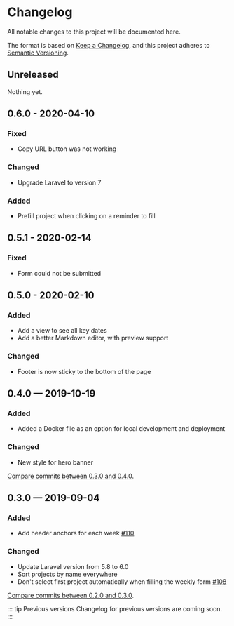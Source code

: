 # Changelog
All notable changes to this project will be documented here.

The format is based on [Keep a Changelog](https://keepachangelog.com/en/1.0.0/), and this project adheres to [Semantic Versioning](https://semver.org/spec/v2.0.0.html).

## Unreleased
Nothing yet.

## 0.6.0 - 2020-04-10
### Fixed
- Copy URL button was not working

### Changed
- Upgrade Laravel to version 7

### Added
- Prefill project when clicking on a reminder to fill

## 0.5.1 - 2020-02-14
### Fixed
- Form could not be submitted

## 0.5.0 - 2020-02-10
### Added
- Add a view to see all key dates
- Add a better Markdown editor, with preview support

### Changed
- Footer is now sticky to the bottom of the page

## 0.4.0 — 2019-10-19
### Added
- Added a Docker file as an option for local development and deployment

### Changed
- New style for hero banner

[Compare commits between 0.3.0 and 0.4.0](https://github.com/entrepreneur-interet-general/bulletins/compare/0.3.0..0.4.0).

## 0.3.0 — 2019-09-04
### Added
- Add header anchors for each week [#110](https://github.com/entrepreneur-interet-general/bulletins/pull/110)

### Changed
- Update Laravel version from 5.8 to 6.0
- Sort projects by name everywhere
- Don't select first project automatically when filling the weekly form [#108](https://github.com/entrepreneur-interet-general/bulletins/pull/108)

[Compare commits between 0.2.0 and 0.3.0](https://github.com/entrepreneur-interet-general/bulletins/compare/0.2.0...0.3.0).

::: tip Previous versions
Changelog for previous versions are coming soon.
:::

